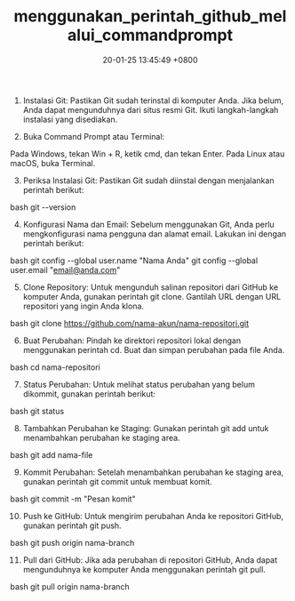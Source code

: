 ﻿---
layout: post
title: "menggunakan_perintah_github_melalui_commandprompt"
date: 20-01-25 13:45:49 +0800
categories: github
---
1. Instalasi Git:
Pastikan Git sudah terinstal di komputer Anda. Jika belum, Anda dapat mengunduhnya dari situs resmi Git. Ikuti langkah-langkah instalasi yang disediakan.


2. Buka Command Prompt atau Terminal:

Pada Windows, tekan Win + R, ketik cmd, dan tekan Enter.
Pada Linux atau macOS, buka Terminal.


3. Periksa Instalasi Git:
Pastikan Git sudah diinstal dengan menjalankan perintah berikut:

bash
git --version


4. Konfigurasi Nama dan Email:
Sebelum menggunakan Git, Anda perlu mengkonfigurasi nama pengguna dan alamat email. Lakukan ini dengan perintah berikut:

bash
git config --global user.name "Nama Anda"
git config --global user.email "email@anda.com"


5. Clone Repository:
Untuk mengunduh salinan repositori dari GitHub ke komputer Anda, gunakan perintah git clone. Gantilah URL dengan URL repositori yang ingin Anda klona.

bash
git clone https://github.com/nama-akun/nama-repositori.git


6. Buat Perubahan:
Pindah ke direktori repositori lokal dengan menggunakan perintah cd. Buat dan simpan perubahan pada file Anda.

bash
cd nama-repositori


7. Status Perubahan:
Untuk melihat status perubahan yang belum dikommit, gunakan perintah berikut:

bash
git status


8. Tambahkan Perubahan ke Staging:
Gunakan perintah git add untuk menambahkan perubahan ke staging area.

bash
git add nama-file


9. Kommit Perubahan:
Setelah menambahkan perubahan ke staging area, gunakan perintah git commit untuk membuat komit.

bash
git commit -m "Pesan komit"


10. Push ke GitHub:
Untuk mengirim perubahan Anda ke repositori GitHub, gunakan perintah git push.

bash
git push origin nama-branch


11. Pull dari GitHub:
Jika ada perubahan di repositori GitHub, Anda dapat mengunduhnya ke komputer Anda menggunakan perintah git pull.

bash
git pull origin nama-branch



